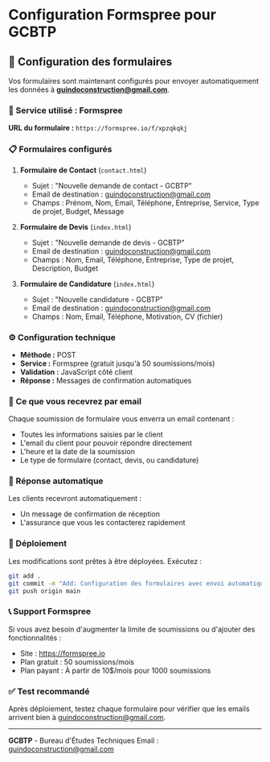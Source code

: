 # Configuration Formspree pour GCBTP

## 📧 Configuration des formulaires

Vos formulaires sont maintenant configurés pour envoyer automatiquement les données à **guindoconstruction@gmail.com**.

### 🔧 Service utilisé : Formspree

**URL du formulaire :** `https://formspree.io/f/xpzqkqkj`

### 📋 Formulaires configurés

1. **Formulaire de Contact** (`contact.html`)
   - Sujet : "Nouvelle demande de contact - GCBTP"
   - Email de destination : guindoconstruction@gmail.com
   - Champs : Prénom, Nom, Email, Téléphone, Entreprise, Service, Type de projet, Budget, Message

2. **Formulaire de Devis** (`index.html`)
   - Sujet : "Nouvelle demande de devis - GCBTP"
   - Email de destination : guindoconstruction@gmail.com
   - Champs : Nom, Email, Téléphone, Entreprise, Type de projet, Description, Budget

3. **Formulaire de Candidature** (`index.html`)
   - Sujet : "Nouvelle candidature - GCBTP"
   - Email de destination : guindoconstruction@gmail.com
   - Champs : Nom, Email, Téléphone, Motivation, CV (fichier)

### ⚙️ Configuration technique

- **Méthode :** POST
- **Service :** Formspree (gratuit jusqu'à 50 soumissions/mois)
- **Validation :** JavaScript côté client
- **Réponse :** Messages de confirmation automatiques

### 📨 Ce que vous recevrez par email

Chaque soumission de formulaire vous enverra un email contenant :
- Toutes les informations saisies par le client
- L'email du client pour pouvoir répondre directement
- L'heure et la date de la soumission
- Le type de formulaire (contact, devis, ou candidature)

### 🔄 Réponse automatique

Les clients recevront automatiquement :
- Un message de confirmation de réception
- L'assurance que vous les contacterez rapidement

### 🚀 Déploiement

Les modifications sont prêtes à être déployées. Exécutez :

```bash
git add .
git commit -m "Add: Configuration des formulaires avec envoi automatique vers guindoconstruction@gmail.com"
git push origin main
```

### 📞 Support Formspree

Si vous avez besoin d'augmenter la limite de soumissions ou d'ajouter des fonctionnalités :
- Site : https://formspree.io
- Plan gratuit : 50 soumissions/mois
- Plan payant : À partir de 10$/mois pour 1000 soumissions

### ✅ Test recommandé

Après déploiement, testez chaque formulaire pour vérifier que les emails arrivent bien à guindoconstruction@gmail.com.

---
**GCBTP** - Bureau d'Études Techniques
Email : guindoconstruction@gmail.com
